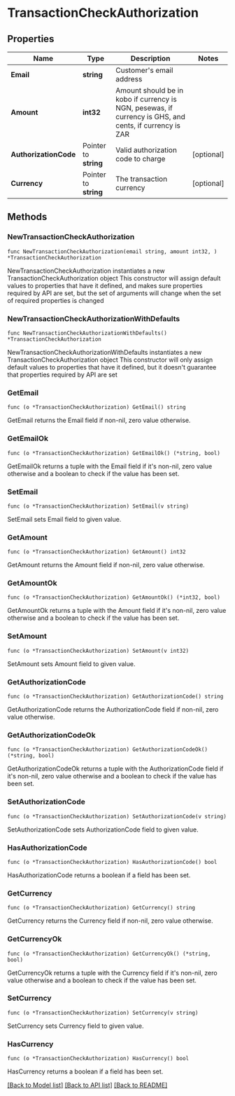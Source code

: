 # TransactionCheckAuthorization

## Properties

Name | Type | Description | Notes
------------ | ------------- | ------------- | -------------
**Email** | **string** | Customer&#39;s email address | 
**Amount** | **int32** | Amount should be in kobo if currency is NGN, pesewas, if currency is GHS, and cents, if currency is ZAR | 
**AuthorizationCode** | Pointer to **string** | Valid authorization code to charge | [optional] 
**Currency** | Pointer to **string** | The transaction currency | [optional] 

## Methods

### NewTransactionCheckAuthorization

`func NewTransactionCheckAuthorization(email string, amount int32, ) *TransactionCheckAuthorization`

NewTransactionCheckAuthorization instantiates a new TransactionCheckAuthorization object
This constructor will assign default values to properties that have it defined,
and makes sure properties required by API are set, but the set of arguments
will change when the set of required properties is changed

### NewTransactionCheckAuthorizationWithDefaults

`func NewTransactionCheckAuthorizationWithDefaults() *TransactionCheckAuthorization`

NewTransactionCheckAuthorizationWithDefaults instantiates a new TransactionCheckAuthorization object
This constructor will only assign default values to properties that have it defined,
but it doesn't guarantee that properties required by API are set

### GetEmail

`func (o *TransactionCheckAuthorization) GetEmail() string`

GetEmail returns the Email field if non-nil, zero value otherwise.

### GetEmailOk

`func (o *TransactionCheckAuthorization) GetEmailOk() (*string, bool)`

GetEmailOk returns a tuple with the Email field if it's non-nil, zero value otherwise
and a boolean to check if the value has been set.

### SetEmail

`func (o *TransactionCheckAuthorization) SetEmail(v string)`

SetEmail sets Email field to given value.


### GetAmount

`func (o *TransactionCheckAuthorization) GetAmount() int32`

GetAmount returns the Amount field if non-nil, zero value otherwise.

### GetAmountOk

`func (o *TransactionCheckAuthorization) GetAmountOk() (*int32, bool)`

GetAmountOk returns a tuple with the Amount field if it's non-nil, zero value otherwise
and a boolean to check if the value has been set.

### SetAmount

`func (o *TransactionCheckAuthorization) SetAmount(v int32)`

SetAmount sets Amount field to given value.


### GetAuthorizationCode

`func (o *TransactionCheckAuthorization) GetAuthorizationCode() string`

GetAuthorizationCode returns the AuthorizationCode field if non-nil, zero value otherwise.

### GetAuthorizationCodeOk

`func (o *TransactionCheckAuthorization) GetAuthorizationCodeOk() (*string, bool)`

GetAuthorizationCodeOk returns a tuple with the AuthorizationCode field if it's non-nil, zero value otherwise
and a boolean to check if the value has been set.

### SetAuthorizationCode

`func (o *TransactionCheckAuthorization) SetAuthorizationCode(v string)`

SetAuthorizationCode sets AuthorizationCode field to given value.

### HasAuthorizationCode

`func (o *TransactionCheckAuthorization) HasAuthorizationCode() bool`

HasAuthorizationCode returns a boolean if a field has been set.

### GetCurrency

`func (o *TransactionCheckAuthorization) GetCurrency() string`

GetCurrency returns the Currency field if non-nil, zero value otherwise.

### GetCurrencyOk

`func (o *TransactionCheckAuthorization) GetCurrencyOk() (*string, bool)`

GetCurrencyOk returns a tuple with the Currency field if it's non-nil, zero value otherwise
and a boolean to check if the value has been set.

### SetCurrency

`func (o *TransactionCheckAuthorization) SetCurrency(v string)`

SetCurrency sets Currency field to given value.

### HasCurrency

`func (o *TransactionCheckAuthorization) HasCurrency() bool`

HasCurrency returns a boolean if a field has been set.


[[Back to Model list]](../README.md#documentation-for-models) [[Back to API list]](../README.md#documentation-for-api-endpoints) [[Back to README]](../README.md)


